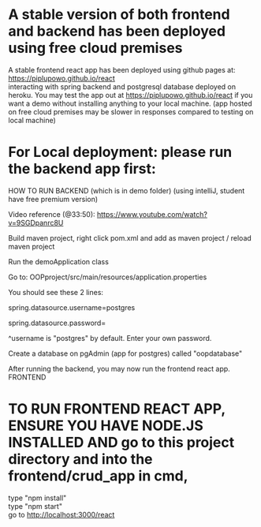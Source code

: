 # A stable version of both frontend and backend has been deployed using free cloud premises
A stable frontend react app has been deployed using github pages at: https://piplupowo.github.io/react <br>
interacting with spring backend and postgresql database deployed on heroku.
You may test the app out at https://piplupowo.github.io/react if you want a demo without installing anything to your local machine. (app hosted on free cloud premises may be slower in responses compared to testing on local machine)


# For Local deployment: please run the backend app first:

HOW TO RUN BACKEND (which is in demo folder) (using intelliJ, student have free premium version) 

Video reference (@33:50): https://www.youtube.com/watch?v=9SGDpanrc8U

Build maven project, right click pom.xml and add as maven project / reload maven project

Run the demoApplication class

Go to: OOPproject/src/main/resources/application.properties

You should see these 2 lines:

spring.datasource.username=postgres

spring.datasource.password=

^username is "postgres" by default. Enter your own password.

Create a database on pgAdmin (app for postgres) called "oopdatabase"

After running the backend, you may now run the frontend react app.
FRONTEND
# TO RUN FRONTEND REACT APP, ENSURE YOU HAVE NODE.JS INSTALLED AND go to this project directory and into the frontend/crud_app in cmd,<br>
type "npm install"<br>
type "npm start"<br>
go to [http://localhost:3000/react](http://localhost:3000/react)<br><br>
